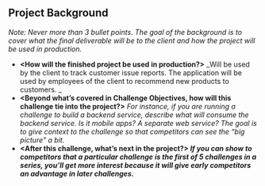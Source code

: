 ## Project Background
_Note: Never more than 3 bullet points.  The goal of the background is to cover what the final deliverable will be to the client and how the project will be used in production._

- **&lt;How will the finished project be used in production?>**  _Will be used by the client to track customer issue reports.  The application will be used by employees of the client to recommend new products to customers.  _
- **&lt;Beyond what’s covered in Challenge Objectives, how will this challenge tie into the project?>**   _For instance, if you are running a challenge to build a backend service, describe what will consume the backend service.  Is it mobile apps?  A separate web service?  The goal is to give context to the challenge so that competitors can see the “big picture” a bit._
- **&lt;After this challenge, what’s next in the project?> _If you can show to competitors that a particular challenge is the first of 5 challenges in a series, you’ll get more interest because it will give early competitors an advantage in later challenges._** 